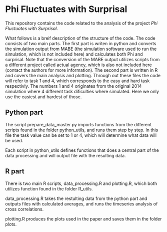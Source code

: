 # Phi Fluctuates with Surprisal
This repository contains the code related to the analysis of the project _Phi Fluctuates with Surprisal_.

What follows is a breif description of the structure of the code. The code consists of two main parts. The first part is writen in python and converts the simulation output from MABE (the simulation software used to run the simulation, which is not included here) and calculates both Phi and surprisal. Note that the conversion of the MABE output utilizes scripts from a different project called actual agency, which is also not included here (contact the authors for more information). The second part is written in R and covers the main analysis and plotting. Through out these files the code will refer to task 1 and 4, which corresponds to the easy and hard task respectivly. The numbers 1 and 4 originates from the original 2014 simulation where 4 different task dificulties where simulated. Here we only use the easiest and hardest of those.

## Python part
The script prepare_data_master.py imports functions from the different scripts found in the folder python_utils, and runs them step by step. In this file the task value can be set to 1 or 4, which will determine what data will be used. 

Each script in python_utils defines functions that does a central part of the data processing and will output file with the resulting data.

## R part
There is two main R scripts, data_processing.R and plotting.R, which both utilizes function found in the folder R_utils.

data_processing.R takes the restulting data from the python part and outputs files with calculated averages, and runs the timeseries analysis of cross correlations. 

plotting.R produces the plots used in the paper and saves them in the folder plots.
